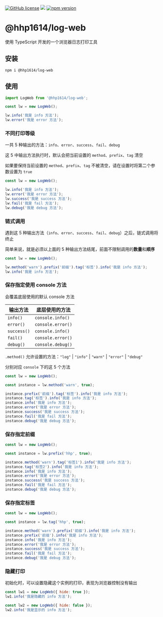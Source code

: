 [![GitHub license](https://img.shields.io/badge/license-MIT-aa0000.svg)](https://github.com/hhp1614/log-web/blob/master/LICENSE)
![](https://img.shields.io/badge/language-typescript-007bcd.svg)
[![npm version](https://img.shields.io/npm/v/@hhp1614/log-web.svg)](https://www.npmjs.com/package/@hhp1614/log-web)

# @hhp1614/log-web

使用 TypeScript 开发的一个浏览器日志打印工具

## 安装

```shell
npm i @hhp1614/log-web
```

## 使用

```js
import LogWeb from '@hhp1614/log-web';

const lw = new LogWeb();

lw.info('我是 info 方法');
lw.error('我是 error 方法');
```

### 不同打印等级

一共 5 种输出的方法：`info`、`error`、`success`、`fail`、`debug`

这 5 中输出方法执行时，默认会把当前设置的 `method`、`prefix`、`tag` 清空

如果要保持当前设置的 `method`、`prefix`、`tag` 不被清空，请在设置时将第二个参数设置为 `true`

```js
const lw = new LogWeb();

lw.info('我是 info 方法');
lw.error('我是 error 方法');
lw.success('我是 success 方法');
lw.fail('我是 fail 方法');
lw.debug('我是 debug 方法');
```

### 链式调用

遇到这 5 种输出方法（`info`、`error`、`success`、`fail`、`debug`）之后，链式调用将终止

简单来说，就是必须以上面的 5 种输出方法结尾，前面不限制调用的**数量**和**顺序**

```js
const lw = new LogWeb();

lw.method('warn').prefix('前缀').tag('标签').info('我是 info 方法');
lw.info('我是 info 方法');
```

### 保存指定使用 console 方法

会覆盖底层使用的默认 console 方法

| 输出方法    | 底层使用的方法    |
| ----------- | ----------------- |
| `info()`    | `console.info()`  |
| `error()`   | `console.error()` |
| `success()` | `console.info()`  |
| `fail()`    | `console.error()` |
| `debug()`   | `console.debug()` |

`.method()` 允许设置的方法：`"log"` | `"info"` | `"warn"` | `"error"` | `"debug"`

分别对应 `console` 下的这 5 个方法

```js
const lw = new LogWeb();

const instance = lw.method('warn', true);

instance.prefix('前缀').tag('标签').info('我是 info 方法');
instance.tag('标签').info('我是 info 方法');
instance.info('我是 info 方法');
instance.error('我是 error 方法');
instance.success('我是 success 方法');
instance.fail('我是 fail 方法');
instance.debug('我是 debug 方法');
```

### 保存指定前缀

```js
const lw = new LogWeb();

const instance = lw.prefix('hhp', true);

instance.method('warn').tag('标签1').info('我是 info 方法');
instance.tag('标签2').info('我是 info 方法');
instance.info('我是 info 方法');
instance.error('我是 error 方法');
instance.success('我是 success 方法');
instance.fail('我是 fail 方法');
instance.debug('我是 debug 方法');
```

### 保存指定标签

```js
const lw = new LogWeb();

const instance = lw.tag('hhp', true);

instance.method('warn').prefix('前缀').info('我是 info 方法');
instance.prefix('前缀').info('我是 info 方法');
instance.info('我是 info 方法');
instance.error('我是 error 方法');
instance.success('我是 success 方法');
instance.fail('我是 fail 方法');
instance.debug('我是 debug 方法');
```

### 隐藏打印

初始化时，可以设置隐藏这个实例的打印，表现为浏览器控制没有输出

```js
const lw1 = new LogWeb({ hide: true });
lw1.info('我是隐藏的 info 方法');

const lw2 = new LogWeb({ hide: false });
lw2.info('我是显示的 info 方法');
```
